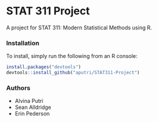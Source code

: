 # STAT 311 Project

A project for STAT 311: Modern Statistical Methods using R.

### Installation

To install, simply run the following from an R console:

``` r
install.packages("devtools")
devtools::install_github("aputri/STAT311-Project")
```

### Authors

* Alvina Putri
* Sean Alldridge
* Erin Pederson
